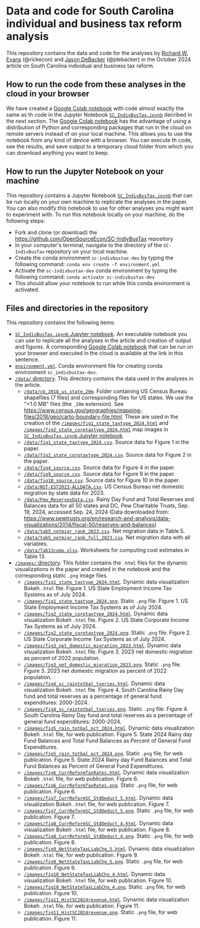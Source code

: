 # Data and code for South Carolina individual and business tax reform analysis
This repository contains the data and code for the analyses by [Richard W. Evans](https://sites.google.com/site/rickecon) (@rickecon) and [Jason DeBacker](https://jasondebacker.com/) (@jdebacker) in the October 2024 article on South Carolina individual and business tax reform.

## How to run the code from these analyses in the cloud in your browser
We have created a [Google Colab notebook](https://colab.research.google.com/drive/1ME7HsFJV9nE5StC-eZyF2rA1MOUPQe7Y?usp=sharing) with code almost exactly the same as th code in the Jupyter Notebook [`SC_IndivBusTax.ipynb`](SC_IndivBusTax.ipynb) decribed in the next section. The [Google Colab notebook](https://colab.research.google.com/drive/1ME7HsFJV9nE5StC-eZyF2rA1MOUPQe7Y?usp=sharing) has the advantage of using a distribution of Python and corresponding packages that run in the cloud on remote servers instead of on your local machine. This allows you to use the notebook from any kind of device with a browser. You can execute th code, see the results, and save output to a temporary cloud folder from which you can download anything you want to keep.

## How to run the Jupyter Notebook on your machine
This repository contains a Jupyter Notebook [`SC_IndivBusTax.ipynb`](SC_IndivBusTax.ipynb) that can be run locally on your own machine to replicate the analyses in the paper. You can also modify this notebook to use for other analyses you might want to experiment with. To run this notebook locally on your machine, do the following steps:
* Fork and clone (or download) the https://github.com/OpenSourceEcon/SC-IndivBusTax repository
* In your computer's terminal, navigate to the directory of the `SC-IndivBusTax` repository on your local machine.
* Create the conda environment `sc-indivbustax-dev` by typing the following command: `conda env create -f environment.yml`
* Activate the `sc-indivbustax-dev` conda environment by typing the following command: `conda activate sc-indivbustax-dev`
* This should allow your notebook to run while this conda environment is activated.

## Files and directories in the repository
This repository contains the following items:
* [`SC_IndivBusTax.ipynb` Jupyter notebook](SC_IndivBusTax.ipynb). An executable notebook you can use to replicate all the analyses in the article and creation of output and figures. A corresponding [Google Colab notebook](https://colab.research.google.com/drive/1ME7HsFJV9nE5StC-eZyF2rA1MOUPQe7Y?usp=sharing) that can be run on your browser and executed in the cloud is available at the link in this sentence.
* [`environment.yml`](environment.yml). Conda environment file for creating conda environment `sc_indivbustax-dev`.
* [`/data/` directory](data/). This directory contains the data used in the analyses in the article.
    * [`/data/cb_2018_us_state_20m`](/data/cb_2018_us_state_20m). Folder containing US Census Bureau shapefiles (7 files) and corresponding files for US states. We use the "<1.0 MB" files (the `_20m` extension). See https://www.census.gov/geographies/mapping-files/2018/geo/carto-boundary-file.html. These are used in the creation of the [`/images/fig1_state_taxtype_2024.html`](/images/fig1_state_taxtype_2024.html) and [`/images/fig2_state_corptaxtype_2024.html`](/images/fig2_state_corptaxtype_2024.html) map images in [`SC_IndivBusTax.ipynb` Jupyter notebook](SC_IndivBusTax.ipynb).
    * [`/data/fig1_state_taxtype_2024.csv`](/data/fig1_state_taxtype_2024.csv). Source data for Figure 1 in the paper.
    * [`/data/fig2_state_corptaxtype_2024.csv`](/data/fig2_state_corptaxtype_2024.csv). Source data for Figure 2 in the paper.
    * [`/data/fig4_source.csv`](/data/fig4_source.csv). Source data for Figure 4 in the paper.
    * [`/data/fig9_source.csv`](/data/fig9_source.csv). Source data for Figure 9 in the paper.
    * [`/data/fig10_source.csv`](/data/fig10_source.csv). Source data for Figure 10 in the paper.
    * [`/data/NST-EST2023-ALLDATA.csv`](/data/NST-EST2023-ALLDATA.csv). US Census Bureau net domestic migration by state data for 2023.
    * [`/data/Pew_ReservesData.csv`](/data/Pew_ReservesData.csv). Rainy Day Fund and Total Reserves and Balances data for all 50 states and DC, Pew Charitable Trusts, Sep. 19, 2024, accessed Sep. 24, 2024 (Data downloaded from: https://www.pewtrusts.org/en/research-and-analysis/data-visualizations/2014/fiscal-50/reserves-and-balances)
    * [`/data/tab5_netmigr_rank_2023.csv`](/data/tab5_netmigr_rank_2023.csv). Net migration data in Table 5.
    * [`/data/tab5_netmigr_rank_full_2023.csv`](/data/tab5_netmigr_rank_full_2023.csv). Net migration data with all variables.
    * [`/data/Tab13comp.xlsx`](/data/Tab13comp.xlsx). Worksheets for computing cost estimates in Table 13.
* [`/images/` directory](images/). This folder contains the `.html` files for the dynamic visualizations in the paper and created in the notebook and the corresponding static `.png` image files.
    * [`/images/fig1_state_taxtype_2024.html`](/images/fig1_state_taxtype_2024.html). Dynamic data visualization Bokeh `.html` file. Figure 1. US State Employment Income Tax Systems as of July 2024.
    * [`/images/fig1_state_taxtype_2024.png`](/images/fig1_state_taxtype_2024.png). Static `.png` file. Figure 1. US State Employment Income Tax Systems as of July 2024.
    * [`/images/fig2_state_corptaxtype_2024.html`](/images/fig2_state_corptaxtype_2024.html). Dynamic data visualization Bokeh `.html` file. Figure 2. US State Corporate Income Tax Systems as of July 2024.
    * [`/images/fig2_state_corptaxtype_2024.png`](/images/fig2_state_corptaxtype_2024.png). Static `.png` file. Figure 2. US State Corporate Income Tax Systems as of July 2024.
    * [`/images/fig3_net_domestic_migration_2023.html`](/images/fig3_net_domestic_migration_2023.html). Dynamic data visualization Bokeh `.html` file. Figure 3. 2023 net domestic migration as percent of 2022 population.
    * [`/images/fig3_net_domestic_migration_2023.png`](/images/fig3_net_domestic_migration_2023.png). Static `.png` file. Figure 3. 2023 net domestic migration as percent of 2022 population.
    * [`/images/fig4_sc_raintotbal_tseries.html`](/images/fig4_sc_raintotbal_tseries.html). Dynamic data visualization Bokeh `.html` file. Figure 4. South Carolina Rainy Day fund and total reserves as a percentage of general fund expenditures: 2000-2024.
    * [`/images/fig4_sc_raintotbal_tseries.png`](/images/fig4_sc_raintotbal_tseries.png). Static `.png` file. Figure 4. South Carolina Rainy Day fund and total reserves as a percentage of general fund expenditures: 2000-2024.
    * [`/images/fig5_rain_totbal_pct_2024.html`](/images/fig5_rain_totbal_pct_2024.html). Dynamic data visualization Bokeh `.html` file, for web publication. Figure 5. State 2024 Rainy day Fund Balances and Total Fund Balances as Percent of General Fund Expenditures.
    * [`/images/fig5_rain_totbal_pct_2024.png`](/images/fig5_rain_totbal_pct_2024.png). Static `.png` file, for web publication. Figure 5. State 2024 Rainy day Fund Balances and Total Fund Balances as Percent of General Fund Expenditures.
    * [`/images/fig6_CurrReformTaxRates.html`](/images/fig6_CurrReformTaxRates.html). Dynamic data visualization Bokeh `.html` file, for web publication. Figure 6.
    * [`/images/fig6_CurrReformTaxRates.png`](/images/fig6_CurrReformTaxRates.png). Static `.png` file, for web publication. Figure 6.
    * [`/images/fig7_CurrReformSC_StdDeduct_5.html`](/images/fig7_CurrReformSC_StdDeduct_5.html). Dynamic data visualization Bokeh `.html` file, for web publication. Figure 7.
    * [`/images/fig7_CurrReformSC_StdDeduct_5.png`](/images/fig7_CurrReformSC_StdDeduct_5.png). Static `.png` file, for web publication. Figure 7.
    * [`/images/fig8_CurrReformSC_StdDeduct_4.html`](/images/fig8_CurrReformSC_StdDeduct_4.html). Dynamic data visualization Bokeh `.html` file, for web publication. Figure 8.
    * [`/images/fig8_CurrReformSC_StdDeduct_4.png`](/images/fig8_CurrReformSC_StdDeduct_4.png). Static `.png` file, for web publication. Figure 8.
    * [`/images/fig9_NetStateTaxLiabChg_5.html`](/images/fig9_NetStateTaxLiabChg_5.html). Dynamic data visualization Bokeh `.html` file, for web publication. Figure 9.
    * [`/images/fig9_NetStateTaxLiabChg_5.png`](/images/fig9_NetStateTaxLiabChg_5.png). Static `.png` file, for web publication. Figure 9.
    * [`/images/fig10_NetStateTaxLiabChg_4.html`](/images/fig10_NetStateTaxLiabChg_4.html). Dynamic data visualization Bokeh `.html` file, for web publication. Figure 10.
    * [`/images/fig10_NetStateTaxLiabChg_4.png`](/images/fig10_NetStateTaxLiabChg_4.png). Static `.png` file, for web publication. Figure 10.
    * [`/images/fig11_HistSC2024revenue.html`](/images/fig11_HistSC2024revenue.html). Dynamic data visualization Bokeh `.html` file, for web publication. Figure 11.
    * [`/images/fig11_HistSC2024revenue.png`](/images/fig11_HistSC2024revenue.png). Static `.png` file, for web publication. Figure 11.
